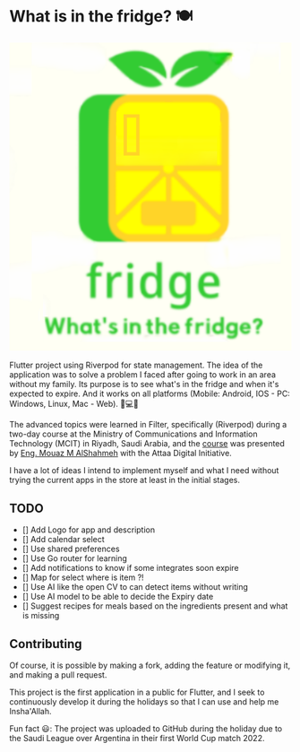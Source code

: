 # What is in the fridge? 🍽️

![](https://github.com/MohammadYAmmar/what_in_fridge_flutter/blob/master/Explanation/fridge_logo.png)

Flutter project using Riverpod for state management.
The idea of the application was to solve a problem I faced after going to work in an area without my family. Its purpose is to see what's in the fridge and when it's expected to expire.
And it works on all platforms (Mobile: Android, IOS - PC: Windows, Linux, Mac - Web). 📱💻🌐

The advanced topics were learned in Filter, specifically (Riverpod) during a two-day course at the Ministry of Communications and Information Technology (MCIT) in Riyadh, Saudi Arabia, and the [course](https://twitter.com/Attaa_SA/status/1590089587048652800) was presented by [Eng. Mouaz M AlShahmeh](https://github.com/Eng-Mouaz-M-AlShahmeh) with the Attaa Digital Initiative.

I have a lot of ideas I intend to implement myself and what I need without trying the current apps in the store at least in the initial stages.

## TODO
- [] Add Logo for app and description
- [] Add calendar select
- [] Use shared preferences
- [] Use Go router for learning
- [] Add notifications to know if some integrates soon expire
- [] Map for select where is item ?!
- [] Use AI like the open CV to can detect items without writing
- [] Use AI model to be able to decide the Expiry date
- [] Suggest recipes for meals based on the ingredients present and what is missing

## Contributing
Of course, it is possible by making a fork, adding the feature or modifying it, and making a pull request.

This project is the first application in a public for Flutter, and I seek to continuously develop it during the holidays so that I can use and help me Insha'Allah.

Fun fact 😃: The project was uploaded to GitHub during the holiday due to the Saudi League over Argentina in their first World Cup match 2022.